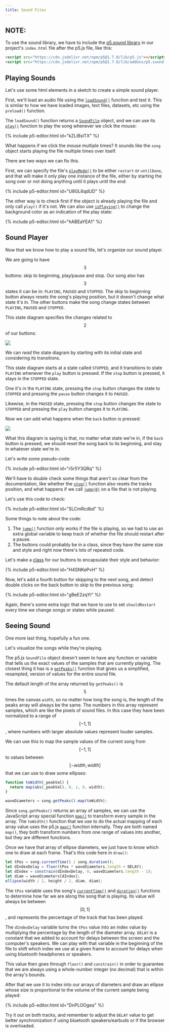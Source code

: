 ```yaml
---
title: Sound Files
---
```

## NOTE:
To use the sound library, we have to include the [p5.sound library](https://p5js.org/reference/#/libraries/p5.sound) in our project's `index.html` file after the p5.js file, like this:

```html
<script src="https://cdn.jsdelivr.net/npm/p5@1.7.0/lib/p5.js"></script>
<script src="https://cdn.jsdelivr.net/npm/p5@1.7.0/lib/addons/p5.sound.js"></script>
```

## Playing Sounds
Let's use some html elements in a sketch to create a simple sound player.

First, we'll load an audio file using the [`loadSound()`](https://p5js.org/reference/#/p5/loadSound) function and test it. This is similar to how we have loaded images, text files, datasets, etc using the `preload()` function.

The `loadSound()` function returns a [`SoundFile`](https://p5js.org/reference/#/p5.SoundFile) object, and we can use its [`play()`](https://p5js.org/reference/#/p5.SoundFile/play) function to play the song whenever we click the mouse:

{% include p5-editor.html id="kZLiBslTX" %}

What happens if we click the mouse multiple times? It sounds like the `song` object starts playing the file multiple times over itself.

There are two ways we can fix this.

First, we can specify the file's [`playMode()`](https://p5js.org/reference/#/p5.SoundFile/playMode) to be either `restart` or `untilDone`, and that will make it only play one instance of the file, either by starting the song over or not doing anything until it plays until the end:

{% include p5-editor.html id="U8GL6qdUD" %}

The other way is to check first if the object is already playing the file and only call `play()` if it's not. We can also use [`isPlaying()`](https://p5js.org/reference/#/p5.SoundFile/isPlaying) to change the background color as an indication of the play state:

{% include p5-editor.html id="hABEaYEA1" %}

## Sound Player
Now that we know how to play a sound file, let's organize our sound player.

We are going to have $$3$$ buttons: skip to beginning, play/pause and stop. Our song also has $$3$$ states it can be in: `PLAYING`, `PAUSED` and `STOPPED`. The skip to beginning button always resets the song's playing position, but it doesn't change what state it's in. The other buttons make the song change states between `PLAYING`, `PAUSED` and `STOPPED`.

This state diagram specifies the changes related to $$2$$ of our buttons:

<div class="scaled-images left w75">
  <img src = "{{ '/assets/images/creative-coding/sound-files-00.jpg' | relative_url }}"/>
</div>

We can *read* the state diagram by starting with its initial state and considering its transitions.

This state diagram starts at a state called `STOPPED`, and it transitions to state `PLAYING` whenever the `play` button is pressed. If the `stop` button is pressed, it stays in the `STOPPED` state.

One it's in the `PLAYING` state, pressing the `stop` button changes the state to `STOPPED` and pressing the `pause` button changes it to `PAUSED`.

Likewise, in the `PAUSED` state, pressing the `stop` button changes the state to `STOPPED` and pressing the `play` button changes it to `PLAYING`.

Now we can add what happens when the `back` button is pressed:

<div class="scaled-images left w75">
  <img src = "{{ '/assets/images/creative-coding/sound-files-01.jpg' | relative_url }}"/>
</div>

What this diagram is saying is that, no matter what state we're in, if the `back` button is pressed, we should reset the song back to its beginning, and stay in whatever state we're in.

Let's write some pseudo-code:

{% include p5-editor.html id="r5r5Y3QRq" %}

We'll have to double check some things that aren't so clear from the documentation, like whether the [`stop()`](https://p5js.org/reference/#/p5.SoundFile/stop) function also resets the tracks position, and what happens if we call [`jump(0)`](https://p5js.org/reference/#/p5.SoundFile/jump) on a file that is not playing.

Let's use this code to check:

{% include p5-editor.html id="SLCmRcdbd" %}

Some things to note about the code:

1. The [`jump()`](https://p5js.org/reference/#/p5.SoundFile/jump) function only works if the file is playing, so we had to use an extra global variable to keep track of whether the file should restart after a pause.
2. The buttons could probably be in a class, since they have the same size and style and right now there's lots of repeated code.

Let's make a [class](../../coding/classes/) for our buttons to encapsulate their style and behavior:

{% include p5-editor.html id="H4SNKePvH" %}

Now, let's add a fourth button for skipping to the next song, and detect double clicks on the back button to skip to the previous song:

{% include p5-editor.html id="gBeE2zqYi" %}

Again, there's some extra logic that we have to use to set `shouldRestart` every time we change songs or states while paused.

## Seeing Sound

One more last thing, hopefully a fun one.

Let's visualize the songs while they're playing.

The p5.js `SoundFile` object doesn't seem to have any function or variable that tells us the exact values of the samples that are currently playing. The closest thing it has is a [`getPeaks()`](https://p5js.org/reference/#/p5.SoundFile/getPeaks) function that gives us a simplified, resampled, version of values for the entire sound file.

The default length of the array returned by `getPeaks()` is $$5$$ times the canvas `width`, so no matter how long the song is, the length of the peaks array will always be the same. The numbers in this array represent samples, which are like the pixels of sound files. In this case they have been normalized to a range of $$[-1, 1]$$, where numbers with larger absolute values represent louder samples.

We can use this to map the sample values of the current song from $$[-1, 1]$$ to values between $$[-width, width]$$ that we can use to draw some ellipses:
```js
function toWidth(_peakVal) {
  return map(abs(_peakVal), 0, 1, 0, width);
}

waveDiameters = song.getPeaks().map(toWidth);
```

Since `song.getPeaks()` returns an array of samples, we can use the JavaScript array special function [`map()`](https://developer.mozilla.org/en-US/docs/Web/JavaScript/Reference/Global_Objects/Array/map) to transform every sample in the array. The `toWidth()` function that we use to do the actual mapping of each array value uses the p5.js [`map()`](https://p5js.org/reference/#/p5/map) function internally. They are both named `map()`, they both transform numbers from one range of values into another, but they are different functions.

Once we have that array of ellipse diameters, we just have to know which one to draw at each frame. That's this code here in `draw()`:
```js
let tPos = song.currentTime() / song.duration();
let dIndexDelay = floor(tPos * waveDiameters.length + DELAY);
let dIndex = constrain(dIndexDelay, 0, waveDiameters.length - 1);
let diam = waveDiameters[dIndex];
ellipse(width / 2, height / 2, diam, diam);
```

The `tPos` variable uses the song's [`currentTime()`](https://p5js.org/reference/#/p5.SoundFile/currentTime) and [`duration()`](https://p5js.org/reference/#/p5.SoundFile/duration) functions to determine how far we are along the song that is playing. Its value will always be between $$[0, 1]$$, and represents the percentage of the track that has been played.

The `dIndexDelay` variable turns the `tPos` value into an index value by multiplying the percentage by the length of the diameter array. `DELAY` is a constant that we added to account for delays between the screen and the computer's speakers. We can play with that variable in the beginning of the file to shift which index we use at a given frame to account for delays when using bluetooth headphones or speakers.

This value then goes through `floor()` and `constrain()` in order to guarantee that we are always using a whole-number integer (no decimal) that is within the array's bounds.

After that we use it to index into our arrays of diameters and draw an ellipse whose size is proportional to the volume of the current sample being played:

{% include p5-editor.html id="DnPLOOgea" %}

Try it out on both tracks, and remember to adjust the `DELAY` value to get better synchronization if using bluetooth speakers/earbuds or if the browser is overloaded.
